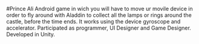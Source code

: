 #Prince Ali
Android game in wich you will have to move ur movile device in order to fly around with Aladdin to collect all the lamps or rings around the castle, before the time ends. It works using the device gyroscope and accelerator.
Participated as programmer, UI Designer and Game Designer.
Developed in Unity.
